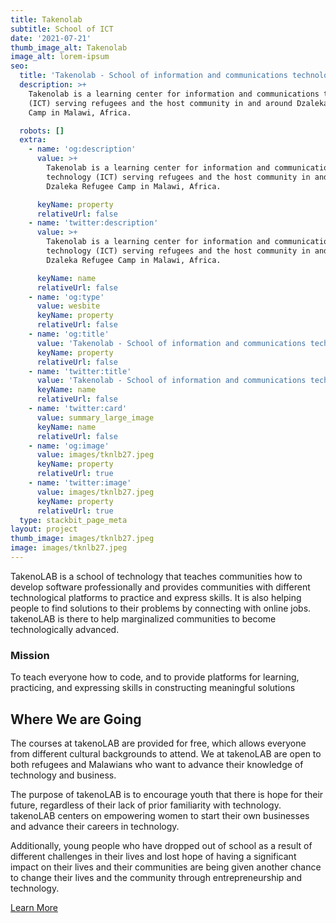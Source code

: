 ```yaml
---
title: Takenolab
subtitle: School of ICT
date: '2021-07-21'
thumb_image_alt: Takenolab
image_alt: lorem-ipsum
seo:
  title: 'Takenolab - School of information and communications technology (ICT) '
  description: >+
    Takenolab is a learning center for information and communications technology
    (ICT) serving refugees and the host community in and around Dzaleka Refugee
    Camp in Malawi, Africa.

  robots: []
  extra:
    - name: 'og:description'
      value: >+
        Takenolab is a learning center for information and communications
        technology (ICT) serving refugees and the host community in and around
        Dzaleka Refugee Camp in Malawi, Africa.

      keyName: property
      relativeUrl: false
    - name: 'twitter:description'
      value: >+
        Takenolab is a learning center for information and communications
        technology (ICT) serving refugees and the host community in and around
        Dzaleka Refugee Camp in Malawi, Africa.

      keyName: name
      relativeUrl: false
    - name: 'og:type'
      value: wesbite
      keyName: property
      relativeUrl: false
    - name: 'og:title'
      value: 'Takenolab - School of information and communications technology (ICT) '
      keyName: property
      relativeUrl: false
    - name: 'twitter:title'
      value: 'Takenolab - School of information and communications technology (ICT) '
      keyName: name
      relativeUrl: false
    - name: 'twitter:card'
      value: summary_large_image
      keyName: name
      relativeUrl: false
    - name: 'og:image'
      value: images/tknlb27.jpeg
      keyName: property
      relativeUrl: true
    - name: 'twitter:image'
      value: images/tknlb27.jpeg
      keyName: property
      relativeUrl: true
  type: stackbit_page_meta
layout: project
thumb_image: images/tknlb27.jpeg
image: images/tknlb27.jpeg
---
```

TakenoLAB is a school of technology that teaches communities how to develop software professionally and provides communities with different technological platforms to practice and express skills. It is also helping people to find solutions to their problems by connecting with online jobs. takenoLAB is there to help marginalized communities to become technologically advanced.

### Mission

To teach everyone how to code, and to provide platforms for learning, practicing, and expressing skills in constructing meaningful solutions

## Where We are Going

The courses at takenoLAB are provided for free, which allows everyone from different cultural backgrounds to attend. We at takenoLAB are open to both refugees and Malawians who want to advance their knowledge of technology and business. 

The purpose of takenoLAB is to encourage youth that there is hope for their future, regardless of their lack of prior familiarity with technology. takenoLAB centers on empowering women to start their own businesses and advance their careers in technology. 

Additionally, young people who have dropped out of school as a result of different challenges in their lives and lost hope of having a significant impact on their lives and their communities are being given another chance to change their lives and the community through entrepreneurship and technology.

[Learn More](https://takenolab.com/About.php)
